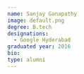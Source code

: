 ```yaml
---
name: Sanjay Ganapathy
image: default.png
degree: B.tech
designations: 
  - Google Hyderabad
graduated year: 2016
bio:
type: alumni
---
```

